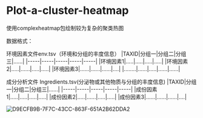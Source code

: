 # Plot-a-cluster-heatmap
使用complexheatmap包绘制较为复杂的聚类热图









数据格式：



环境因素文件env.tsv（环境和分组的丰度信息）
|TAXID|分组一|分组二|分组三|......|
|-----|-----|-----|-----|-----|
|环境因素1|.....|.....|.....|.....|
|环境因素2|.....|......|.....|.....|
|环境因素3|......|......|......|....|
|........|......|.....|......|......|
 
成分分析文件 Ingredients.tsv(分泌物或其他物质与分组的丰度信息)
|TAXID|分组一|分组二|分组三|......|
|-----|-----|-----|-----|-----|
|成份因素1|.....|.....|.....|.....|
|成份因素2|.....|......|.....|.....|
|成份因素3|......|......|......|....|



![D9ECFB9B-7F7C-43CC-863F-651A2B62DDA2](https://user-images.githubusercontent.com/61085371/175490640-8fc6248c-4238-4aa2-9eb2-9c00664f31f6.png)
